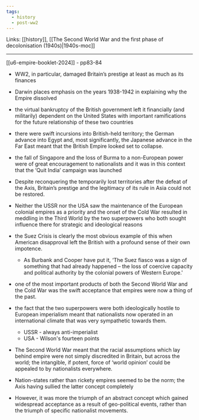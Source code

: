 ```yaml
---
tags:
  - history
  - post-ww2
---
```

Links: [[history]], [[The Second World War and the first phase of decolonisation (1940s)|1940s-moc]]

***

[[u6-empire-booklet-2024]] - pp83-84

- WW2, in particular, damaged Britain’s prestige at least as much as its finances
- Darwin places emphasis on the years 1938-1942 in explaining why the Empire dissolved 
- the  virtual  bankruptcy  of  the  British  government  left  it financially (and militarily) dependent on the United States with important ramifications for the future relationship of these two countries
- there were swift  incursions into British-held territory; the German advance into Egypt and, most significantly, the Japanese advance in the Far East meant that the British Empire looked set to collapse.
- the fall of Singapore and the loss of Burma to a non-European power were of great encouragement to nationalists and it was in this context that the ‘Quit India’ campaign  was launched
- Despite  reconquering  the temporarily  lost  territories  after the defeat of the Axis, Britain’s prestige and the legitimacy of its rule in Asia could not be restored.

- Neither the USSR nor the USA saw the maintenance of  the  European  colonial  empires  as  a  priority  and the  onset  of  the  Cold  War  resulted  in  meddling  in the Third World by the two superpowers who both sought  influence  there for strategic and ideological reasons
- the Suez Crisis is clearly the most obvious example of this when American disapproval left the British with a profound sense of their own impotence. 
	- As Burbank  and Cooper have put  it, ‘The Suez fiasco was a sign of something that had already happened – the loss of coercive capacity and political authority by the colonial powers of Western Europe.'

- one of the most important products of both the Second World War and the Cold War was  the  swift  acceptance  that  empires  were  now  a  thing  of  the  past. 
- the fact that the  two superpowers  were  both  ideologically  hostile  to  European  imperialism  meant  that  nationalists  now operated in an international climate that was very sympathetic towards them.
	- USSR - always anti-imperialist 
	- USA - Wilson's fourteen points
- The Second World War meant that the racial assumptions which lay behind empire were not simply discredited in Britain, but across the world; the intangible, if potent, force of ‘world opinion’ could be appealed to by nationalists everywhere. 
- Nation-states rather than rickety empires seemed to be the norm; the Axis having sullied the latter concept completely
- However, it was more the triumph of an abstract concept which gained widespread acceptance as a result of geo-political events, rather than the triumph of specific nationalist movements.